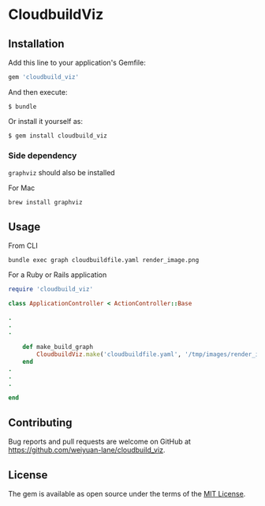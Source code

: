 # CloudbuildViz


## Installation

Add this line to your application's Gemfile:

```ruby
gem 'cloudbuild_viz'
```

And then execute:

    $ bundle

Or install it yourself as:

    $ gem install cloudbuild_viz

### Side dependency
`graphviz` should also be installed

For Mac
```
brew install graphviz
```

## Usage

From CLI
```
bundle exec graph cloudbuildfile.yaml render_image.png
```

For a Ruby or Rails application
```ruby
require 'cloudbuild_viz'

class ApplicationController < ActionController::Base

.
.
.
	
	def make_build_graph
		CloudbuildViz.make('cloudbuildfile.yaml', '/tmp/images/render_image.png')
    end
.
.
.

end
```

## Contributing

Bug reports and pull requests are welcome on GitHub at https://github.com/weiyuan-lane/cloudbuild_viz.

## License

The gem is available as open source under the terms of the [MIT License](https://opensource.org/licenses/MIT).

